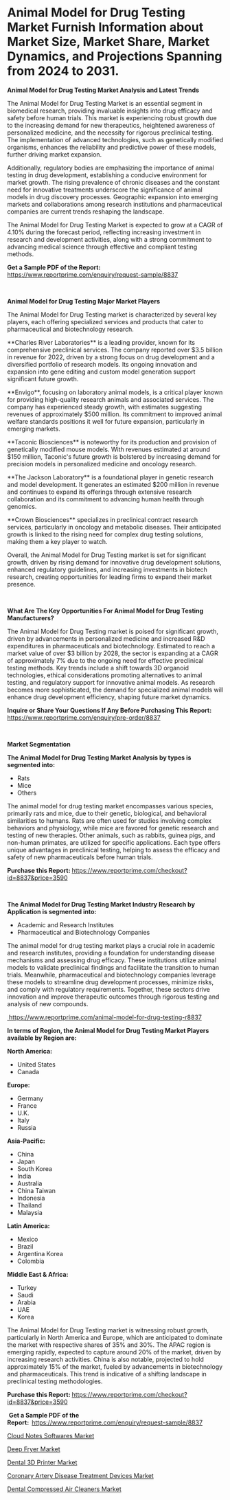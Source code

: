<p><h1>Animal Model for Drug Testing Market Furnish Information about Market Size, Market Share, Market Dynamics, and Projections Spanning from 2024 to 2031.</h1></p><p><strong>Animal Model for Drug Testing Market Analysis and Latest Trends</strong></p>
<p><p>The Animal Model for Drug Testing Market is an essential segment in biomedical research, providing invaluable insights into drug efficacy and safety before human trials. This market is experiencing robust growth due to the increasing demand for new therapeutics, heightened awareness of personalized medicine, and the necessity for rigorous preclinical testing. The implementation of advanced technologies, such as genetically modified organisms, enhances the reliability and predictive power of these models, further driving market expansion.</p><p>Additionally, regulatory bodies are emphasizing the importance of animal testing in drug development, establishing a conducive environment for market growth. The rising prevalence of chronic diseases and the constant need for innovative treatments underscore the significance of animal models in drug discovery processes. Geographic expansion into emerging markets and collaborations among research institutions and pharmaceutical companies are current trends reshaping the landscape.</p><p>The Animal Model for Drug Testing Market is expected to grow at a CAGR of 4.10% during the forecast period, reflecting increasing investment in research and development activities, along with a strong commitment to advancing medical science through effective and compliant testing methods.</p></p>
<p><strong>Get a Sample PDF of the Report:&nbsp;</strong> <a href="https://www.reportprime.com/enquiry/request-sample/8837?utm_campaign=8&utm_medium=2&utm_source=Github&utm_content=ia&utm_term=28112024&utm_id=animal-model-for-drug-testing">https://www.reportprime.com/enquiry/request-sample/8837</a></p>
<p>&nbsp;</p>
<p><strong>Animal Model for Drug Testing Major Market Players</strong></p>
<p><p>The Animal Model for Drug Testing market is characterized by several key players, each offering specialized services and products that cater to pharmaceutical and biotechnology research. </p><p>**Charles River Laboratories** is a leading provider, known for its comprehensive preclinical services. The company reported over $3.5 billion in revenue for 2022, driven by a strong focus on drug development and a diversified portfolio of research models. Its ongoing innovation and expansion into gene editing and custom model generation support significant future growth.</p><p>**Envigo**, focusing on laboratory animal models, is a critical player known for providing high-quality research animals and associated services. The company has experienced steady growth, with estimates suggesting revenues of approximately $500 million. Its commitment to improved animal welfare standards positions it well for future expansion, particularly in emerging markets.</p><p>**Taconic Biosciences** is noteworthy for its production and provision of genetically modified mouse models. With revenues estimated at around $150 million, Taconic's future growth is bolstered by increasing demand for precision models in personalized medicine and oncology research.</p><p>**The Jackson Laboratory** is a foundational player in genetic research and model development. It generates an estimated $200 million in revenue and continues to expand its offerings through extensive research collaboration and its commitment to advancing human health through genomics.</p><p>**Crown Biosciences** specializes in preclinical contract research services, particularly in oncology and metabolic diseases. Their anticipated growth is linked to the rising need for complex drug testing solutions, making them a key player to watch.</p><p>Overall, the Animal Model for Drug Testing market is set for significant growth, driven by rising demand for innovative drug development solutions, enhanced regulatory guidelines, and increasing investments in biotech research, creating opportunities for leading firms to expand their market presence.</p></p>
<p>&nbsp;</p>
<p><strong>What Are The Key Opportunities For Animal Model for Drug Testing Manufacturers?</strong></p>
<p><p>The Animal Model for Drug Testing market is poised for significant growth, driven by advancements in personalized medicine and increased R&D expenditures in pharmaceuticals and biotechnology. Estimated to reach a market value of over $3 billion by 2028, the sector is expanding at a CAGR of approximately 7% due to the ongoing need for effective preclinical testing methods. Key trends include a shift towards 3D organoid technologies, ethical considerations promoting alternatives to animal testing, and regulatory support for innovative animal models. As research becomes more sophisticated, the demand for specialized animal models will enhance drug development efficiency, shaping future market dynamics.</p></p>
<p><strong>Inquire or Share Your Questions If Any Before Purchasing This Report:</strong> <a href="https://www.reportprime.com/enquiry/pre-order/8837?utm_campaign=8&utm_medium=2&utm_source=Github&utm_content=ia&utm_term=28112024&utm_id=animal-model-for-drug-testing">https://www.reportprime.com/enquiry/pre-order/8837</a></p>
<p>&nbsp;</p>
<p><strong>Market Segmentation</strong></p>
<p><strong>The Animal Model for Drug Testing Market Analysis by types is segmented into:</strong></p>
<p><ul><li>Rats</li><li>Mice</li><li>Others</li></ul></p>
<p><p>The animal model for drug testing market encompasses various species, primarily rats and mice, due to their genetic, biological, and behavioral similarities to humans. Rats are often used for studies involving complex behaviors and physiology, while mice are favored for genetic research and testing of new therapies. Other animals, such as rabbits, guinea pigs, and non-human primates, are utilized for specific applications. Each type offers unique advantages in preclinical testing, helping to assess the efficacy and safety of new pharmaceuticals before human trials.</p></p>
<p><strong>Purchase this Report:&nbsp;</strong><a href="https://www.reportprime.com/checkout?id=8837&price=3590&utm_campaign=8&utm_medium=2&utm_source=Github&utm_content=ia&utm_term=28112024&utm_id=animal-model-for-drug-testing">https://www.reportprime.com/checkout?id=8837&price=3590</a></p>
<p>&nbsp;</p>
<p><strong>The Animal Model for Drug Testing Market Industry Research by Application is segmented into:</strong></p>
<p><ul><li>Academic and Research Institutes</li><li>Pharmaceutical and Biotechnology Companies</li></ul></p>
<p><p>The animal model for drug testing market plays a crucial role in academic and research institutes, providing a foundation for understanding disease mechanisms and assessing drug efficacy. These institutions utilize animal models to validate preclinical findings and facilitate the transition to human trials. Meanwhile, pharmaceutical and biotechnology companies leverage these models to streamline drug development processes, minimize risks, and comply with regulatory requirements. Together, these sectors drive innovation and improve therapeutic outcomes through rigorous testing and analysis of new compounds.</p></p>
<p><a href="https://www.reportprime.com/animal-model-for-drug-testing-r8837?utm_campaign=8&utm_medium=2&utm_source=Github&utm_content=ia&utm_term=28112024&utm_id=animal-model-for-drug-testing">&nbsp;https://www.reportprime.com/animal-model-for-drug-testing-r8837</a></p>
<p><strong>In terms of Region, the Animal Model for Drug Testing Market Players available by Region are:</strong></p>
<p>
    <p> <strong> North America: </strong>
        <ul>
            <li>United States</li>
            <li>Canada</li>
        </ul>
        </p> 
    <p> <strong> Europe: </strong>
        <ul>
            <li>Germany</li>
            <li>France</li>
            <li>U.K.</li>
            <li>Italy</li>
            <li>Russia</li>
        </ul>
        </p> 
    <p> <strong> Asia-Pacific: </strong>
        <ul>
            <li>China</li>
            <li>Japan</li>
            <li>South Korea</li>
            <li>India</li>
            <li>Australia</li>
            <li>China Taiwan</li>
            <li>Indonesia</li>
            <li>Thailand</li>
            <li>Malaysia</li>
        </ul>
        </p> 
    <p> <strong> Latin America: </strong>
        <ul>
            <li>Mexico</li>
            <li>Brazil</li>
            <li>Argentina Korea</li>
            <li>Colombia</li>
        </ul>
        </p> 
    <p> <strong> Middle East & Africa: </strong>
        <ul>
            <li>Turkey</li>
            <li>Saudi</li>
            <li>Arabia</li>
            <li>UAE</li>
            <li>Korea</li>
        </ul>
    </p>
    </p>
<p><p>The Animal Model for Drug Testing market is witnessing robust growth, particularly in North America and Europe, which are anticipated to dominate the market with respective shares of 35% and 30%. The APAC region is emerging rapidly, expected to capture around 20% of the market, driven by increasing research activities. China is also notable, projected to hold approximately 15% of the market, fueled by advancements in biotechnology and pharmaceuticals. This trend is indicative of a shifting landscape in preclinical testing methodologies.</p></p>
<p><strong>Purchase this Report: </strong><a href="https://www.reportprime.com/checkout?id=8837&price=3590&utm_campaign=8&utm_medium=2&utm_source=Github&utm_content=ia&utm_term=28112024&utm_id=animal-model-for-drug-testing">https://www.reportprime.com/checkout?id=8837&price=3590</a></p>
<p>&nbsp;<strong>Get a Sample PDF of the Report:&nbsp;&nbsp;</strong><a href="https://www.reportprime.com/enquiry/request-sample/8837?utm_campaign=8&utm_medium=2&utm_source=Github&utm_content=ia&utm_term=28112024&utm_id=animal-model-for-drug-testing">https://www.reportprime.com/enquiry/request-sample/8837</a></p>
<p><strong></strong></p>
<p><p><a href="https://issuu.com/reportprime-2/docs/cloud-notes-softwares-market-size-2_5e707413eb257c?utm_campaign=8&utm_medium=2&utm_source=Github&utm_content=ia&utm_term=28112024&utm_id=animal-model-for-drug-testing">Cloud Notes Softwares Market</a></p><p><a href="https://www.linkedin.com/pulse/global-deep-fryer-market-pulse-trends-growth-analysis-2024-wi1ve?utm_campaign=8&utm_medium=2&utm_source=Github&utm_content=ia&utm_term=28112024&utm_id=animal-model-for-drug-testing">Deep Fryer Market</a></p><p><a href="https://www.linkedin.com/pulse/global-dental-3d-printer-market-set-expansion-projected-hgv9f?utm_campaign=8&utm_medium=2&utm_source=Github&utm_content=ia&utm_term=28112024&utm_id=animal-model-for-drug-testing">Dental 3D Printer Market</a></p><p><a href="https://github.com/PeterParrish5/Market-Research-Report-List-7/blob/main/coronary-artery-disease-treatment-devices-market.md?utm_campaign=8&utm_medium=2&utm_source=Github&utm_content=ia&utm_term=28112024&utm_id=animal-model-for-drug-testing">Coronary Artery Disease Treatment Devices Market</a></p><p><a href="https://github.com/AfsanaMia652/Market-Research-Report-List-1/blob/main/dental-compressed-air-cleaners-market.md?utm_campaign=8&utm_medium=2&utm_source=Github&utm_content=ia&utm_term=28112024&utm_id=animal-model-for-drug-testing">Dental Compressed Air Cleaners Market</a></p></p>